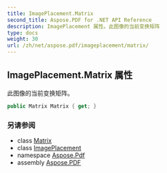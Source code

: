 ```yaml
---
title: ImagePlacement.Matrix
second_title: Aspose.PDF for .NET API Reference
description: ImagePlacement 属性。此图像的当前变换矩阵
type: docs
weight: 30
url: /zh/net/aspose.pdf/imageplacement/matrix/
---
```

## ImagePlacement.Matrix 属性

此图像的当前变换矩阵。

```csharp
public Matrix Matrix { get; }
```

### 另请参阅

* class [Matrix](../../matrix/)
* class [ImagePlacement](../)
* namespace [Aspose.Pdf](../../../aspose.pdf/)
* assembly [Aspose.PDF](../../../)